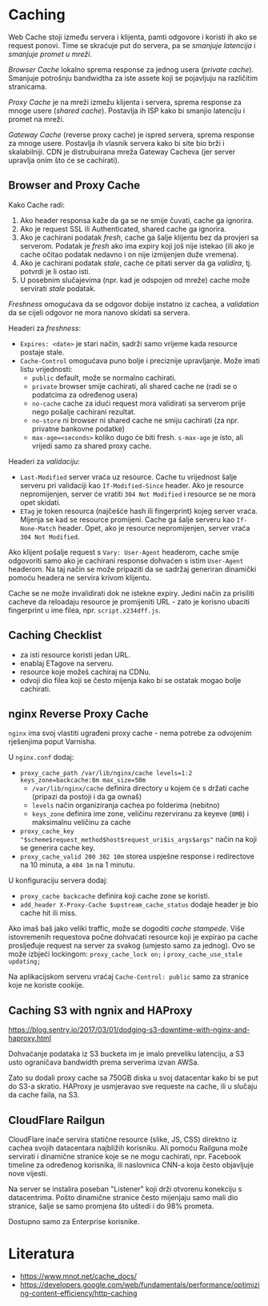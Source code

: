 # Caching

Web Cache stoji između servera i klijenta, pamti odgovore i koristi ih ako se request ponovi. Time se skraćuje put do servera, pa se *smanjuje latencija* i *smanjuje promet u mreži*.

*Browser Cache* lokalno sprema response za jednog usera (*private cache*). Smanjuje potrošnju bandwidtha za iste assete koji se pojavljuju na različitim stranicama.

*Proxy Cache* je na mreži izmežu klijenta i servera, sprema response za mnoge usere (*shared cache*). Postavlja ih ISP kako bi smanjio latenciju i promet na mreži.

*Gateway Cache* (reverse proxy cache) je ispred servera, sprema response za mnoge usere. Postavlja ih vlasnik servera kako bi site bio brži i skalabilniji. CDN je distrubuirana mreža Gateway Cacheva (jer server upravlja onim što će se cachirati).

## Browser and Proxy Cache

Kako Cache radi:
1. Ako header responsa kaže da ga se ne smije čuvati, cache ga ignorira.
2. Ako je request SSL ili Authenticated, shared cache ga ignorira.
3. Ako je cachirani podatak *fresh*, cache ga šalje klijentu bez da provjeri sa serverom. Podatak je *fresh* ako ima expiry koji još nije istekao (ili ako je cache očitao podatak nedavno i on nije izmijenjen duže vremena).
4. Ako je cachirani podatak *stale*, cache će pitati server da ga *validira*, tj. potvrdi je li ostao isti.
5. U posebnim slučajevima (npr. kad je odspojen od mreže) cache može servirati *stale* podatak.

*Freshness* omogućava da se odgovor dobije instatno iz cachea, a *validation* da se cijeli odgovor ne mora nanovo skidati sa servera.

Headeri za *freshness*:
* `Expires: <date>` je stari način, sadrži samo vrijeme kada resource postaje stale.
* `Cache-Control` omogućava puno bolje i preciznije upravljanje. Može imati listu vrijednosti:
  * `public` default, može se normalno cachirati.
  * `private` browser smije cachirati, ali shared cache ne (radi se o podatcima za određenog usera)
  * `no-cache` cache za idući request mora validirati sa serverom prije nego pošalje cachirani rezultat.
  * `no-store` ni browser ni shared cache ne smiju cachirati (za npr. privatne bankovne podatke)
  * `max-age=<seconds>` koliko dugo će biti fresh. `s-max-age` je isto, ali vrijedi samo za shared proxy cache.

Headeri za *validaciju*:
* `Last-Modified` server vraća uz resource. Cache tu vrijednost šalje serveru pri validaciji kao `If-Modified-Since` header. Ako je resource nepromijenjen, server će vratiti `304 Not Modified` i resource se ne mora opet skidati.
* `ETag` je token resourca (najčešće hash ili fingerprint) kojeg server vraća. Mijenja se kad se resource promijeni. Cache ga šalje serveru kao `If-None-Match` header. Opet, ako je resource nepromijenjen, server vraća `304 Not Modified`.

Ako klijent pošalje request s `Vary: User-Agent` headerom, cache smije odgovoriti samo ako je cachirani response dohvaćen s istim `User-Agent` headerom. Na taj način se može pripaziti da se sadržaj generiran dinamički pomoću headera ne servira krivom klijentu.

Cache se ne može invalidirati dok ne istekne expiry. Jedini način za prisiliti cacheve da reloadaju resource je promijeniti URL - zato je korisno ubaciti fingerprint u ime filea, npr. `script.x234dff.js`.

## Caching Checklist

* za isti resource koristi jedan URL.
* enablaj ETagove na serveru.
* resource koje možeš cachiraj na CDNu.
* odvoji dio filea koji se često mijenja kako bi se ostatak mogao bolje cachirati.

## nginx Reverse Proxy Cache

`nginx` ima svoj vlastiti ugrađeni proxy cache - nema potrebe za odvojenim rješenjima poput Varnisha.

U `nginx.conf` dodaj:
* `proxy_cache_path /var/lib/nginx/cache levels=1:2 keys_zone=backcache:8m max_size=50m`
  * `/var/lib/nginx/cache` definira directory u kojem će s držati cache (pripazi da postoji i da ga ownaš)
  * `levels` način organiziranja cachea po folderima (nebitno)
  * `keys_zone` definira ime zone, veličinu rezerviranu za keyeve (`8MB`) i maksimalnu veličinu za cache
* `proxy_cache_key "$scheme$request_method$host$request_uri$is_args$args"` način na koji se generira cache key.
* `proxy_cache_valid 200 302 10m` storea uspješne response i redirectove na 10 minuta, a `404 1m` na 1 minutu.

U konfiguraciju servera dodaj:
* `proxy_cache backcache` definira koji cache zone se koristi.
* `add_header X-Proxy-Cache $upstream_cache_status` dodaje header je bio cache hit ili miss.

Ako imaš baš jako veliki traffic, može se dogoditi *cache stampede*. Više istovremenih requestova počne dohvaćati resource koji je expirao pa cache prosljeđuje request na server za svakog (umjesto samo za jednog). Ovo se može izbjeći lockingom: `proxy_cache_lock on;` i `proxy_cache_use_stale updating;`

Na aplikacijskom serveru vraćaj `Cache-Control: public` samo za stranice koje ne koriste cookije.

## Caching S3 with ngnix and HAProxy

https://blog.sentry.io/2017/03/01/dodging-s3-downtime-with-nginx-and-haproxy.html

Dohvaćanje podataka iz S3 bucketa im je imalo preveliku latenciju, a S3 usto ograničava bandwidth prema serverima izvan AWSa.

Zato su dodali proxy cache sa 750GB diska u svoj datacentar kako bi se put do S3-a skratio. HAProxy je usmjeravao sve requeste na cache, ili u slučaju da cache faila, na S3.

## CloudFlare Railgun

CloudFlare inače servira statične resource (slike, JS, CSS) direktno iz cachea svojih datacentara najbližih korisniku. Ali pomoću Railguna može servirati i dinamične stranice koje se ne mogu cachirati, npr. Facebook timeline za određenog korisnika, ili naslovnica CNN-a koja često objavljuje nove vijesti.

Na server se instalira poseban "Listener" koji drži otvorenu konekciju s datacentrima. Pošto dinamične stranice često mijenjaju samo mali dio stranice, šalje se samo promjena što uštedi i do 98% prometa.

Dostupno samo za Enterprise korisnike.

# Literatura

* https://www.mnot.net/cache_docs/
* https://developers.google.com/web/fundamentals/performance/optimizing-content-efficiency/http-caching
